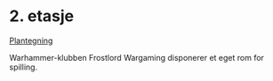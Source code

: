 # 2. etasje

[Plantegning](Skogstua_2etg.png)

Warhammer-klubben Frostlord Wargaming disponerer et eget rom for spilling.

